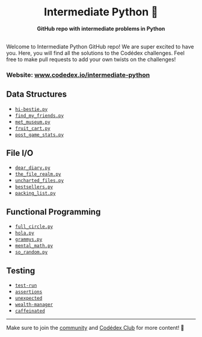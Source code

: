 <div align="center">
  <br>
  <h1>Intermediate Python 🐍</h1>
  <strong>GitHub repo with intermediate problems in Python</strong>
</div>
<br>

Welcome to Intermediate Python GitHub repo! We are super excited to have you. Here, you will find all the solutions to the Codédex challenges. Feel free to make pull requests to add your own twists on the challenges!

### Website: www.codedex.io/intermediate-python

## Data Structures

- [`hi-bestie.py`](https://github.com/codedex-io/python-202/blob/main/1-data-structures/01_hi_bestie.py)
- [`find_my_friends.py`](https://github.com/codedex-io/python-202/blob/main/1-data-structures/02_find_my_friends.py)
- [`met_museum.py`](https://github.com/codedex-io/python-202/blob/main/1-data-structures/03_met_museum.py)
- [`fruit_cart.py`](https://github.com/codedex-io/python-202/blob/main/1-data-structures/04_fruit_cart.py)
- [`post_game_stats.py`](https://github.com/codedex-io/python-202/blob/main/1-data-structures/05_post_game_stats.py)

## File I/O

- [`dear_diary.py`](https://github.com/codedex-io/python-202/blob/main/2-file-and-error-handling/06_dear_diary.py)
- [`the_file_realm.py`](https://github.com/codedex-io/python-202/blob/main/2-file-and-error-handling/07_the_file_realm.py)
- [`uncharted_files.py`](https://github.com/codedex-io/python-202/blob/main/2-file-and-error-handling/08_uncharted_files.py)
- [`bestsellers.py`](https://github.com/codedex-io/python-202/blob/main/2-file-and-error-handling/09_bestsellers.py)
- [`packing_list.py`](https://github.com/codedex-io/python-202/blob/main/2-file-and-error-handling/10_packing_list.py)

## Functional Programming

- [`full_circle.py`](https://github.com/codedex-io/python-202/blob/main/3-functional-programming/11_full_circle.py)
- [`hola.py`](https://github.com/codedex-io/python-202/blob/main/3-functional-programming/12_hola.py)
- [`grammys.py`](https://github.com/codedex-io/python-202/blob/main/3-functional-programming/13_grammys.py)
- [`mental_math.py`](https://github.com/codedex-io/python-202/blob/main/3-functional-programming/14_mental_math.py)
- [`so_random.py`](https://github.com/codedex-io/python-202/blob/main/3-functional-programming/15_so_random.py)

## Testing

- [`test-run`](https://github.com/codedex-io/python-202/tree/main/4-testing/16-test-run)
- [`assertions`](https://github.com/codedex-io/python-202/tree/main/4-testing/17-assertions)
- [`unexpected`](https://github.com/codedex-io/python-202/tree/main/4-testing/18-unexpected)
- [`wealth-manager`](https://github.com/codedex-io/python-202/tree/main/4-testing/19-wealth-manager)
- [`caffeinated`](https://github.com/codedex-io/python-202/tree/main/4-testing/20-caffeinated)

---

Make sure to join the [community](https://www.codedex.io/community) and [Codédex Club](https://www.codedex.io/pricing) for more content! 💖
